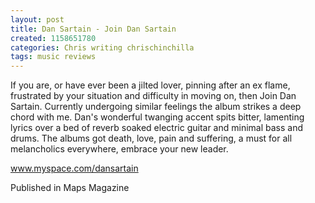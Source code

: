 ```yaml
---
layout: post
title: Dan Sartain - Join Dan Sartain
created: 1158651780
categories: Chris writing chrischinchilla
tags: music reviews
---
```


If you are, or have ever been a jilted lover, pinning after an ex flame, frustrated by your situation and difficulty in moving on, then Join Dan Sartain. Currently undergoing similar feelings the album strikes a deep chord with me. Dan's wonderful twanging accent spits bitter, lamenting lyrics over a bed of reverb soaked electric guitar and minimal bass and drums. The albums got death, love, pain and suffering, a must for all melancholics everywhere, embrace your new leader.

<a href='http://www.myspace.com/dansartain' target='_blank'>www.myspace.com/dansartain</a>

Published in Maps Magazine
